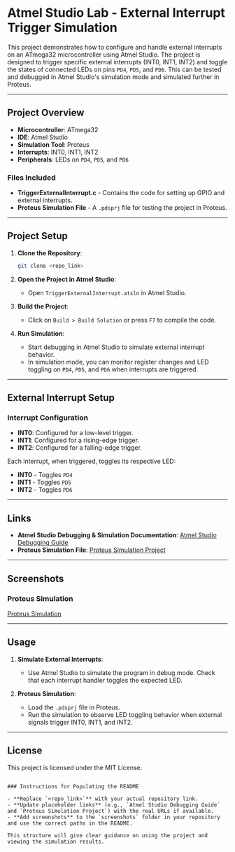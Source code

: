 # Atmel Studio Lab - External Interrupt Trigger Simulation

This project demonstrates how to configure and handle external interrupts on an ATmega32 microcontroller using Atmel Studio. The project is designed to trigger specific external interrupts (INT0, INT1, INT2) and toggle the states of connected LEDs on pins `PD4`, `PD5`, and `PD6`. This can be tested and debugged in Atmel Studio's simulation mode and simulated further in Proteus.

---

## Project Overview

- **Microcontroller**: ATmega32
- **IDE**: Atmel Studio
- **Simulation Tool**: Proteus
- **Interrupts**: INT0, INT1, INT2
- **Peripherals**: LEDs on `PD4`, `PD5`, and `PD6`

### Files Included

- **TriggerExternalInterrupt.c** - Contains the code for setting up GPIO and external interrupts.
- **Proteus Simulation File** - A `.pdsprj` file for testing the project in Proteus.

---

## Project Setup

1. **Clone the Repository**:
   ```bash
   git clone <repo_link>
   ```
2. **Open the Project in Atmel Studio**:
   - Open `TriggerExternalInterrupt.atsln` in Atmel Studio.
   
3. **Build the Project**:
   - Click on `Build > Build Solution` or press `F7` to compile the code.

4. **Run Simulation**:
   - Start debugging in Atmel Studio to simulate external interrupt behavior.
   - In simulation mode, you can monitor register changes and LED toggling on `PD4`, `PD5`, and `PD6` when interrupts are triggered.

---

## External Interrupt Setup

### Interrupt Configuration

- **INT0**: Configured for a low-level trigger.
- **INT1**: Configured for a rising-edge trigger.
- **INT2**: Configured for a falling-edge trigger.

Each interrupt, when triggered, toggles its respective LED:
- **INT0** - Toggles `PD4`
- **INT1** - Toggles `PD5`
- **INT2** - Toggles `PD6`

---

## Links

- **Atmel Studio Debugging & Simulation Documentation**: [Atmel Studio Debugging Guide](https://drive.google.com/file/d/1oiH3Tt2XbOQzoKY_gMD4thkiAvAfkNw8/view?usp=drive_link)
- **Proteus Simulation File**: [Proteus Simulation Project](https://drive.google.com/file/d/1EbBEfCcv2wuAZOn6NAb5Vlbs2G2IG69K/view?usp=drive_link)

---

## Screenshots

### Proteus Simulation
[Proteus Simulation](https://drive.google.com/drive/folders/13ZylAy0OSQ0c7LeScVkDQDupXblbC-If)

---

## Usage

1. **Simulate External Interrupts**:
   - Use Atmel Studio to simulate the program in debug mode. Check that each interrupt handler toggles the expected LED.
   
2. **Proteus Simulation**:
   - Load the `.pdsprj` file in Proteus.
   - Run the simulation to observe LED toggling behavior when external signals trigger INT0, INT1, and INT2.

---

## License

This project is licensed under the MIT License.
```

### Instructions for Populating the README

- **Replace `<repo_link>`** with your actual repository link.
- **Update placeholder links** (e.g., `Atmel Studio Debugging Guide` and `Proteus Simulation Project`) with the real URLs if available.
- **Add screenshots** to the `screenshots` folder in your repository and use the correct paths in the README. 

This structure will give clear guidance on using the project and viewing the simulation results.
